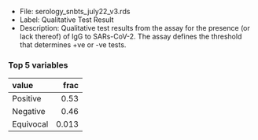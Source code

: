 

* File: serology_snbts_july22_v3.rds
* Label: Qualitative Test Result
* Description: Qualitative test results from the assay for the presence (or lack thereof) of IgG to SARs-CoV-2. The assay defines the threshold that determines +ve or -ve tests.

### Top 5 variables
| value     |   frac |
|:----------|-------:|
| Positive  |  0.53  |
| Negative  |  0.46  |
| Equivocal |  0.013 |
        